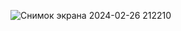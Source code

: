 ![Снимок экрана 2024-02-26 212210](https://github.com/SerhioSanchez/Reporting_Allure/assets/132932149/9bdc0c62-c473-43e4-aac4-9d4b0a0a7bb8)

